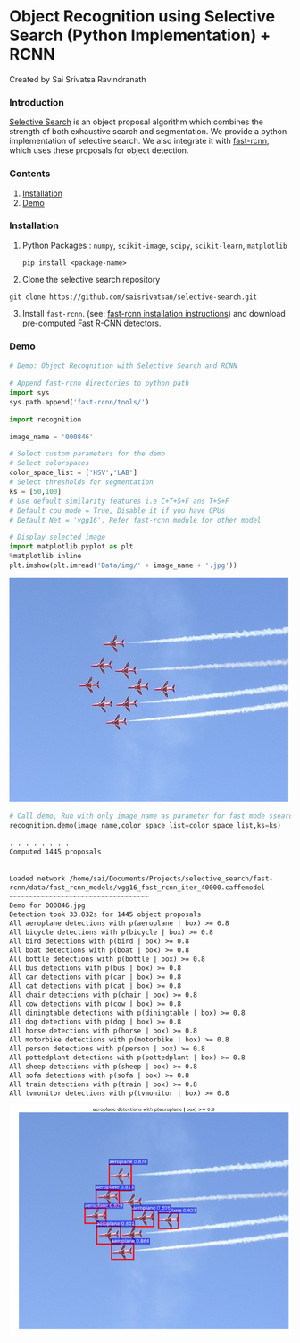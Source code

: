# Object Recognition using Selective Search (Python Implementation) + RCNN 

Created by Sai Srivatsa Ravindranath

### Introduction


[Selective Search](koen.me/research/selectivesearch/) is an object proposal algorithm which combines the strength of both 
exhaustive search and segmentation. We provide a python implementation of selective search.
We also integrate it with [fast-rcnn](https://github.com/rbgirshick/fast-rcnn), which uses these proposals for object detection.
    
### Contents
1. [Installation](#installation)
2. [Demo](#demo)

### Installation

1. Python Packages : `numpy`, `scikit-image`, `scipy`, `scikit-learn`, `matplotlib`
	``` Shell
	pip install <package-name>
	```

2. Clone the selective search repository
  ```Shell 
  git clone https://github.com/saisrivatsan/selective-search.git
  ```

3. Install `fast-rcnn`. (see: [fast-rcnn installation instructions](https://github.com/rbgirshick/fast-rcnn#installation-sufficient-for-the-demo)) and download pre-computed Fast R-CNN detectors.


### Demo


```python
# Demo: Object Recognition with Selective Search and RCNN
```


```python
# Append fast-rcnn directories to python path
import sys
sys.path.append('fast-rcnn/tools/')
```


```python
import recognition
```


```python
image_name = '000846'
```


```python
# Select custom parameters for the demo
# Select colorspaces
color_space_list = ['HSV','LAB']
# Select thresholds for segmentation
ks = [50,100]
# Use default similarity features i.e C+T+S+F ans T+S+F 
# Default cpu_mode = True, Disable it if you have GPUs
# Default Net = 'vgg16'. Refer fast-rcnn module for other model
```


```python
# Display selected image
import matplotlib.pyplot as plt
%matplotlib inline
plt.imshow(plt.imread('Data/img/' + image_name + '.jpg'))
```

![png](output_5_1.png)



```python
# Call demo, Run with only image_name as parameter for fast mode ssearch
recognition.demo(image_name,color_space_list=color_space_list,ks=ks)
```

    . . . . . . . . 
    Computed 1445 proposals
    
    
    Loaded network /home/sai/Documents/Projects/selective_search/fast-rcnn/data/fast_rcnn_models/vgg16_fast_rcnn_iter_40000.caffemodel
    ~~~~~~~~~~~~~~~~~~~~~~~~~~~~~~~~~~~
    Demo for 000846.jpg
    Detection took 33.032s for 1445 object proposals
    All aeroplane detections with p(aeroplane | box) >= 0.8
    All bicycle detections with p(bicycle | box) >= 0.8
    All bird detections with p(bird | box) >= 0.8
    All boat detections with p(boat | box) >= 0.8
    All bottle detections with p(bottle | box) >= 0.8
    All bus detections with p(bus | box) >= 0.8
    All car detections with p(car | box) >= 0.8
    All cat detections with p(cat | box) >= 0.8
    All chair detections with p(chair | box) >= 0.8
    All cow detections with p(cow | box) >= 0.8
    All diningtable detections with p(diningtable | box) >= 0.8
    All dog detections with p(dog | box) >= 0.8
    All horse detections with p(horse | box) >= 0.8
    All motorbike detections with p(motorbike | box) >= 0.8
    All person detections with p(person | box) >= 0.8
    All pottedplant detections with p(pottedplant | box) >= 0.8
    All sheep detections with p(sheep | box) >= 0.8
    All sofa detections with p(sofa | box) >= 0.8
    All train detections with p(train | box) >= 0.8
    All tvmonitor detections with p(tvmonitor | box) >= 0.8



![png](output_6_1.png)






